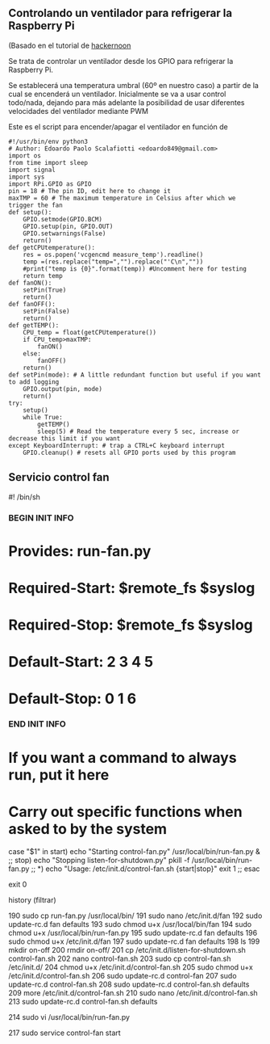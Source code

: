 ## Controlando un ventilador para refrigerar la Raspberry Pi

(Basado en el tutorial de [hackernoon](https://hackernoon.com/how-to-control-a-fan-to-cool-the-cpu-of-your-raspberrypi-3313b6e7f92c)

Se trata de controlar un ventilador desde los GPIO para refrigerar la Raspberry Pi.

Se establecerá una temperatura umbral (60º en nuestro caso) a partir de la cual se encenderá un ventilador. Inicialmente se va a usar control todo/nada, dejando para más adelante la posibilidad de usar diferentes velocidades del ventilador mediante PWM

Este es el script para encender/apagar el ventilador en función de

    #!/usr/bin/env python3
    # Author: Edoardo Paolo Scalafiotti <edoardo849@gmail.com>
    import os
    from time import sleep
    import signal
    import sys
    import RPi.GPIO as GPIO
    pin = 18 # The pin ID, edit here to change it
    maxTMP = 60 # The maximum temperature in Celsius after which we trigger the fan
    def setup():
        GPIO.setmode(GPIO.BCM)
        GPIO.setup(pin, GPIO.OUT)
        GPIO.setwarnings(False)
        return()
    def getCPUtemperature():
        res = os.popen('vcgencmd measure_temp').readline()
        temp =(res.replace("temp=","").replace("'C\n",""))
        #print("temp is {0}".format(temp)) #Uncomment here for testing
        return temp
    def fanON():
        setPin(True)
        return()
    def fanOFF():
        setPin(False)
        return()
    def getTEMP():
        CPU_temp = float(getCPUtemperature())
        if CPU_temp>maxTMP:
            fanON()
        else:
            fanOFF()
        return()
    def setPin(mode): # A little redundant function but useful if you want to add logging
        GPIO.output(pin, mode)
        return()
    try:
        setup()
        while True:
            getTEMP()
            sleep(5) # Read the temperature every 5 sec, increase or decrease this limit if you want
    except KeyboardInterrupt: # trap a CTRL+C keyboard interrupt
        GPIO.cleanup() # resets all GPIO ports used by this program

## Servicio control fan


#! /bin/sh

### BEGIN INIT INFO
# Provides:          run-fan.py
# Required-Start:    $remote_fs $syslog
# Required-Stop:     $remote_fs $syslog
# Default-Start:     2 3 4 5
# Default-Stop:      0 1 6
### END INIT INFO

# If you want a command to always run, put it here

# Carry out specific functions when asked to by the system
case "$1" in
  start)
    echo "Starting control-fan.py"
    /usr/local/bin/run-fan.py &
    ;;
  stop)
    echo "Stopping listen-for-shutdown.py"
    pkill -f /usr/local/bin/run-fan.py
    ;;
  *)
    echo "Usage: /etc/init.d/control-fan.sh {start|stop}"
    exit 1
    ;;
esac

exit 0




history (filtrar)


190  sudo cp run-fan.py /usr/local/bin/
191  sudo nano /etc/init.d/fan
192  sudo update-rc.d fan defaults
193  sudo chmod u+x /usr/local/bin/fan
194  sudo chmod u+x /usr/local/bin/run-fan.py
195  sudo update-rc.d fan defaults
196  sudo chmod u+x /etc/init.d/fan
197  sudo update-rc.d fan defaults
198  ls
199  mkdir on-off
200  rmdir on-off/
201  cp /etc/init.d/listen-for-shutdown.sh control-fan.sh
202  nano control-fan.sh
203  sudo cp control-fan.sh /etc/init.d/
204  chmod u+x /etc/init.d/control-fan.sh
205  sudo chmod u+x /etc/init.d/control-fan.sh
206  sudo update-rc.d control-fan
207  sudo update-rc.d control-fan.sh
208  sudo update-rc.d control-fan.sh defaults
209  more /etc/init.d/control-fan.sh
210  sudo nano /etc/init.d/control-fan.sh
213
sudo update-rc.d control-fan.sh defaults

214  sudo vi /usr/local/bin/run-fan.py


217  sudo service control-fan start
